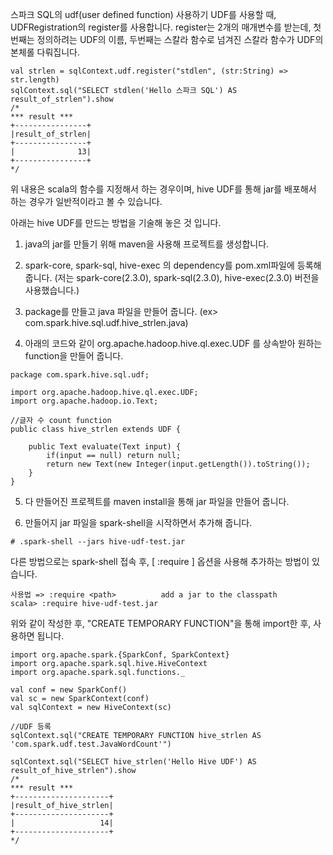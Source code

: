스파크 SQL의 udf(user defined function) 사용하기 
UDF를 사용할 때, UDFRegistration의 register를 사용합니다. register는 2개의 매개변수를 받는데, 
첫번째는 정의하려는 UDF의 이름, 두번째는 스칼라 함수로 넘겨진 스칼라 함수가 UDF의 본체롤 다뤄집니다.

```{.scala}
val strlen = sqlContext.udf.register("stdlen", (str:String) => str.length)
sqlContext.sql("SELECT stdlen('Hello 스파크 SQL') AS result_of_strlen").show
/*
*** result ***
+----------------+
|result_of_strlen|
+----------------+
|              13|
+----------------+
*/
```

위 내용은 scala의 함수를 지정해서 하는 경우이며, hive UDF를 통해 jar를 배포해서 하는 경우가 일반적이라고 볼 수 있습니다.

아래는 hive UDF를 만드는 방법을 기술해 놓은 것 입니다. 

1. java의 jar를 만들기 위해 maven을 사용해 프로젝트를 생성합니다.

2. spark-core, spark-sql, hive-exec 의 dependency를 pom.xml파일에 등록해 줍니다.
   (저는 spark-core(2.3.0), spark-sql(2.3.0), hive-exec(2.3.0) 버전을 사용했습니다.)

3. package를 만들고 java 파일을 만들어 줍니다. (ex> com.spark.hive.sql.udf.hive_strlen.java)

4. 아래의 코드와 같이 org.apache.hadoop.hive.ql.exec.UDF 를 상속받아 원하는 function을 만들어 줍니다.
```{.java}
package com.spark.hive.sql.udf;

import org.apache.hadoop.hive.ql.exec.UDF;
import org.apache.hadoop.io.Text;

//글자 수 count function
public class hive_strlen extends UDF {

    public Text evaluate(Text input) {
        if(input == null) return null;
        return new Text(new Integer(input.getLength()).toString());
    }
}
```

5. 다 만들어진 프로젝트를 maven install을 통해 jar 파일을 만들어 줍니다.

6. 만들어지 jar 파일을 spark-shell을 시작하면서 추가해 줍니다.
```{.scala}
# .spark-shell --jars hive-udf-test.jar
```

다른 방법으로는 spark-shell 접속 후, [ :require ] 옵션을 사용해 추가하는 방법이 있습니다.

```{.scala}
사용법 => :require <path>          add a jar to the classpath
scala> :require hive-udf-test.jar
```

위와 같이 작성한 후, "CREATE TEMPORARY FUNCTION"을 통해 import한 후, 사용하면 됩니다.
```{.scala}
import org.apache.spark.{SparkConf, SparkContext}
import org.apache.spark.sql.hive.HiveContext
import org.apache.spark.sql.functions._

val conf = new SparkConf()
val sc = new SparkContext(conf)
val sqlContext = new HiveContext(sc)

//UDF 등록
sqlContext.sql("CREATE TEMPORARY FUNCTION hive_strlen AS 'com.spark.udf.test.JavaWordCount'")

sqlContext.sql("SELECT hive_strlen('Hello Hive UDF') AS result_of_hive_strlen").show
/*
*** result ***
+---------------------+
|result_of_hive_strlen|
+---------------------+
|                   14|
+---------------------+
*/
```
